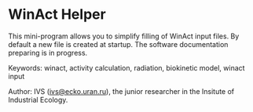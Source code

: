 # WinAct Helper
This mini-program allows you to simplify filling of WinAct input files. By default a new file is created at startup. 
The software documentation preparing is in progress.

Keywords: winact, activity calculation, radiation, biokinetic model, winact input

Author: IVS (ivs@ecko.uran.ru), the junior researcher in the Insitute of Industrial Ecology.
